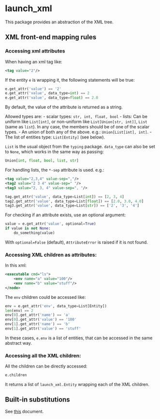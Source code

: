 # launch_xml

This package provides an abstraction of the XML tree.

## XML front-end mapping rules

### Accessing xml attributes

When having an xml tag like:

```xml
<tag value="2"/>
```

If the entity `e` is wrapping it, the following statements will be true:
```python
e.get_attr('value') == '2'
e.get_attr('value', data_type=int) == 2
e.get_attr('value', data_type=float) == 2.0
```

By default, the value of the attribute is returned as a string.

Allowed types are:
    - scalar types: `str, int, float, bool`
    - lists: Can be uniform like `List[int]`, or non-uniform like `List[Union[str, int]]`, `List` (same as `list`).
        In any case, the members should be of one of the scalar types.
    - An union of both any of the above. e.g.: `Union[List[int], int]`.
    - The list of entities type: `List[Entity]` (see below).

`List` is the usual object from the `typing` package.
`data_type` can also be set to `None`, which works in the same way as passing:

```python
Union[int, float, bool, list, str]
```

For handling lists, the `*-sep` attribute is used. e.g.:

```xml
<tag value="2,3,4" value-sep=","/>
<tag2 value="2 3 4" value-sep=" "/>
<tag3 value="2, 3, 4" value-sep=", "/>
```

```python
tag.get_attr('value', data_type=List[int]) == [2, 3, 4]
tag2.get_attr('value', data_type=List[float]) == [2.0, 3.0, 4.0]
tag3.get_attr('value', data_type=List[str]) == ['2', '3', '4']
```

For checking if an attribute exists, use an optional argument:

```python
value = e.get_attr('value', optional=True)
if value is not None:
    do_something(value)
```

With `optional=False` (default), `AttributeError` is raised if it is not found.

### Accessing XML children as attributes:

In this xml:

```xml
<executable cmd="ls">
    <env name="a" value="100"/>
    <env name="b" value="stuff"/>
</node>
```

The `env` children could be accessed like:

```python
env = e.get_attr('env', data_type=List[Entity])
len(env) == 2
env[0].get_attr('name') == 'a'
env[0].get_attr('value') == '100'
env[1].get_attr('name') == 'b'
env[1].get_attr('value') == 'stuff'
```

In these cases, `e.env` is a list of entities, that can be accessed in the same abstract way.

### Accessing all the XML children:

All the children can be directly accessed:

```python
e.children
```

It returns a list of `launch_xml.Entity` wrapping each of the XML children.

## Built-in substitutions

See [this](https://github.com/ros2/design/blob/d3a35d7ea201721892993e85e28a5a223cdaa001/articles/151_roslaunch_xml.md) document.
